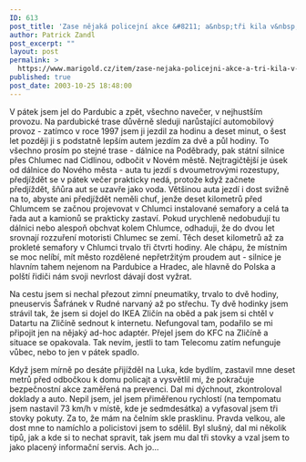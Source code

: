 ```yaml
---
ID: 613
post_title: 'Zase nějaká policejní akce &#8211; a&nbsp;tři kila v&nbsp;trapu :('
author: Patrick Zandl
post_excerpt: ""
layout: post
permalink: >
  https://www.marigold.cz/item/zase-nejaka-policejni-akce-a-tri-kila-v-trapu
published: true
post_date: 2003-10-25 18:48:00
---
```

<P>V pátek jsem jel do Pardubic a zpět, všechno navečer, v nejhustším provozu. Na pardubické trase důvěrně sleduji narůstající automobilový provoz - zatímco v roce 1997 jsem ji jezdil za hodinu a deset minut, o šest let později ji s podstatně lepším autem jezdím za dvě a půl hodiny. To všechno prosím po stejné trase - dálnice na Poděbrady, pak státní silnice přes Chlumec nad Cidlinou, odbočit v Novém městě. Nejtragičtější je úsek od dálnice do Nového města - auta tu jezdí s dvoumetrovými rozestupy, předjíždět se v pátek večer prakticky nedá, protože když začnete předjíždět, šňůra aut se uzavře jako voda. Většinou auta jezdí i dost svižně na to, abyste ani předjíždět neměli chuť, jenže deset kilometrů před Chlumcem se začnou projevovat v Chlumci instalované semafory a celá ta řada aut a kamionů se prakticky zastaví. Pokud urychleně nedobudují tu dálnici nebo alespoň obchvat kolem Chlumce, odhaduji, že do dvou let srovnají rozzuření motoristi Chlumec se zemí. Těch deset kilometrů až za prokleté semafory v Chlumci trvalo tři čtvrti hodiny. Ale chápu, že místním se moc nelíbí, mít město rozdělené nepřetržitým proudem aut - silnice je hlavním tahem nejenom na Pardubice a Hradec, ale hlavně do Polska a polští řidiči nám svoji nevrlost dávají dost vyžrat. </P>
<P>Na cestu jsem si nechal přezout zimní pneumatiky, trvalo to dvě hodiny, pneuservis Šafránek v Rudné narvaný až po střechu. Ty dvě hodinky jsem strávil tak, že jsem si dojel do IKEA Zličín na oběd a pak jsem si chtěl v Datartu na Zličíně sednout k internetu. Nefungoval tam, podařilo se mi připojit jen na nějaký ad-hoc adaptér. Přejel jsem do KFC na Zličíně a situace se opakovala. Tak nevím, jestli to tam Telecomu zatím nefunguje vůbec, nebo to jen v pátek spadlo. </P>
<P>Když jsem mírně po desáte přijížděl na Luka, kde bydlím, zastavil mne deset metrů před odbočkou k domu policajt a vysvětlil mi, že pokračuje bezpečnostní akce zaměřená na prevenci. Dal mi dýchnout, zkontroloval doklady a auto. Nepil jsem, jel jsem přiměřenou rychlostí (na tempomatu jsem nastavil 73 km/h v místě, kde je sedmdesátka) a vyfasoval jsem tři stovky pokuty. Za to, že mám na čelním skle prasklinu. Pravda velkou, ale dost mne to namíchlo a policistovi jsem to sdělil. Byl slušný, dal mi několik tipů, jak a kde si to nechat spravit, tak jsem mu dal tři stovky a vzal jsem to jako placený informační servis. Ach jo...</P>